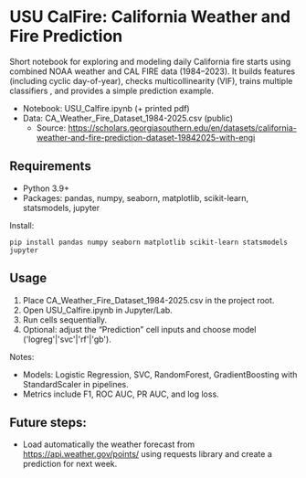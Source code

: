 # USU CalFire: California Weather and Fire Prediction

Short notebook for exploring and modeling daily California fire starts using combined NOAA weather and CAL FIRE data (1984–2023). It builds features (including cyclic day-of-year), checks multicollinearity (VIF), trains multiple classifiers , and provides a simple prediction example.

- Notebook: USU_Calfire.ipynb (+ printed pdf)
- Data: CA_Weather_Fire_Dataset_1984-2025.csv (public)
  - Source: https://scholars.georgiasouthern.edu/en/datasets/california-weather-and-fire-prediction-dataset-19842025-with-engi

## Requirements
- Python 3.9+
- Packages: pandas, numpy, seaborn, matplotlib, scikit-learn, statsmodels, jupyter

Install:
```
pip install pandas numpy seaborn matplotlib scikit-learn statsmodels jupyter
```

## Usage
1. Place CA_Weather_Fire_Dataset_1984-2025.csv in the project root.
2. Open USU_Calfire.ipynb in Jupyter/Lab.
3. Run cells sequentially.
4. Optional: adjust the “Prediction” cell inputs and choose model ('logreg'|'svc'|'rf'|'gb').

Notes:
- Models: Logistic Regression, SVC, RandomForest, GradientBoosting with StandardScaler in pipelines.
- Metrics include F1, ROC AUC, PR AUC, and log loss.

## Future steps:
- Load automatically the weather forecast from https://api.weather.gov/points/ using requests library and create a prediction for next week.
